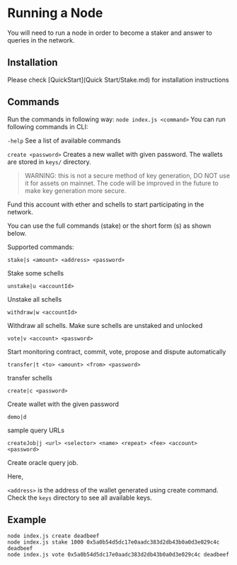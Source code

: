 # Running a Node
You will need to run a node in order to become a staker and answer to queries in the network.

## Installation

Please check [QuickStart](Quick Start/Stake.md) for installation instructions

## Commands
Run the commands in following way:
    `node index.js <command>`
You can run following commands in CLI:

`-help` See a list of available commands

`create <password>`  Creates a new wallet with given password. The wallets are stored in `keys/` directory.

>WARNING: this is not a secure method of key generation, DO NOT use it for assets on mainnet.
The code will be improved in the future to make key generation more secure.

Fund this account with ether and schells to start participating in the network.

You can use the full commands (stake) or the short form (s) as shown below.

Supported commands:

    stake|s <amount> <address> <password>

Stake some schells

    unstake|u <accountId>

Unstake all schells

    withdraw|w <accountId>

Withdraw all schells. Make sure schells are unstaked and unlocked

    vote|v <account> <password>

Start monitoring contract, commit, vote, propose and dispute automatically

    transfer|t <to> <amount> <from> <password>

transfer schells

    create|c <password>

Create wallet with the given password

    demo|d

sample query URLs

    createJob|j <url> <selector> <name> <repeat> <fee> <account> <password>

Create oracle query job.

Here,

`<address>` is the address of the wallet generated using create command. Check the `keys` directory to see all available keys.


## Example

    node index.js create deadbeef
    node index.js stake 1000 0x5a0b54d5dc17e0aadc383d2db43b0a0d3e029c4c deadbeef
    node index.js vote 0x5a0b54d5dc17e0aadc383d2db43b0a0d3e029c4c deadbeef
